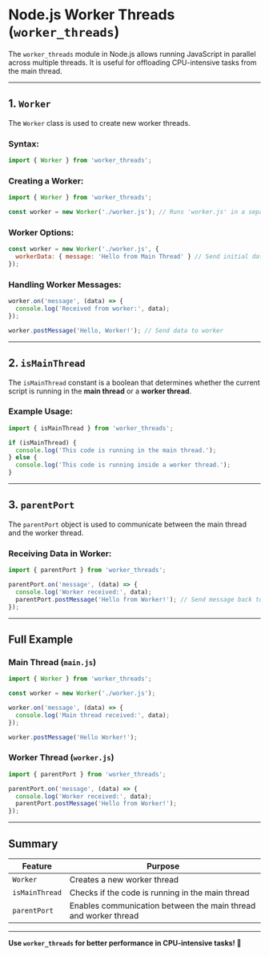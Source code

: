 # Node.js Worker Threads (`worker_threads`)

The `worker_threads` module in Node.js allows running JavaScript in parallel across multiple threads. It is useful for offloading CPU-intensive tasks from the main thread.

---

## 1. `Worker`
The `Worker` class is used to create new worker threads.

### Syntax:
```js
import { Worker } from 'worker_threads';
```

### Creating a Worker:
```js
import { Worker } from 'worker_threads';

const worker = new Worker('./worker.js'); // Runs 'worker.js' in a separate thread
```

### Worker Options:
```js
const worker = new Worker('./worker.js', {
  workerData: { message: 'Hello from Main Thread' } // Send initial data to worker
});
```

### Handling Worker Messages:
```js
worker.on('message', (data) => {
  console.log('Received from worker:', data);
});

worker.postMessage('Hello, Worker!'); // Send data to worker
```

---

## 2. `isMainThread`
The `isMainThread` constant is a boolean that determines whether the current script is running in the **main thread** or a **worker thread**.

### Example Usage:
```js
import { isMainThread } from 'worker_threads';

if (isMainThread) {
  console.log('This code is running in the main thread.');
} else {
  console.log('This code is running inside a worker thread.');
}
```

---

## 3. `parentPort`
The `parentPort` object is used to communicate between the main thread and the worker thread.

### Receiving Data in Worker:
```js
import { parentPort } from 'worker_threads';

parentPort.on('message', (data) => {
  console.log('Worker received:', data);
  parentPort.postMessage('Hello from Worker!'); // Send message back to main thread
});
```

---

## Full Example

### **Main Thread (`main.js`)**
```js
import { Worker } from 'worker_threads';

const worker = new Worker('./worker.js');

worker.on('message', (data) => {
  console.log('Main thread received:', data);
});

worker.postMessage('Hello Worker!');
```

### **Worker Thread (`worker.js`)**
```js
import { parentPort } from 'worker_threads';

parentPort.on('message', (data) => {
  console.log('Worker received:', data);
  parentPort.postMessage('Hello from Worker!');
});
```

---

## Summary
| Feature        | Purpose |
|---------------|---------|
| `Worker`      | Creates a new worker thread |
| `isMainThread` | Checks if the code is running in the main thread |
| `parentPort`  | Enables communication between the main thread and worker thread |

---

**Use `worker_threads` for better performance in CPU-intensive tasks! 🚀**
